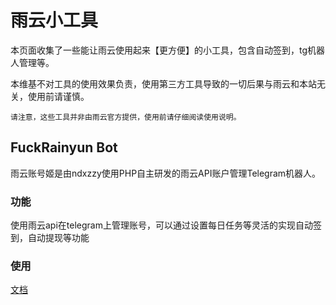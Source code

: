# 雨云小工具

本页面收集了一些能让雨云使用起来【更方便】的小工具，包含自动签到，tg机器人管理等。

本维基不对工具的使用效果负责，使用第三方工具导致的一切后果与雨云和本站无关，使用前请谨慎。

    请注意，这些工具并非由雨云官方提供，使用前请仔细阅读使用说明。  

## FuckRainyun Bot

雨云账号姬是由ndxzzy使用PHP自主研发的雨云API账户管理Telegram机器人。

### 功能
使用雨云api在telegram上管理账号，可以通过设置每日任务等灵活的实现自动签到，自动提现等功能
### 使用
[文档](https://bot.rainyun.space)

## 
